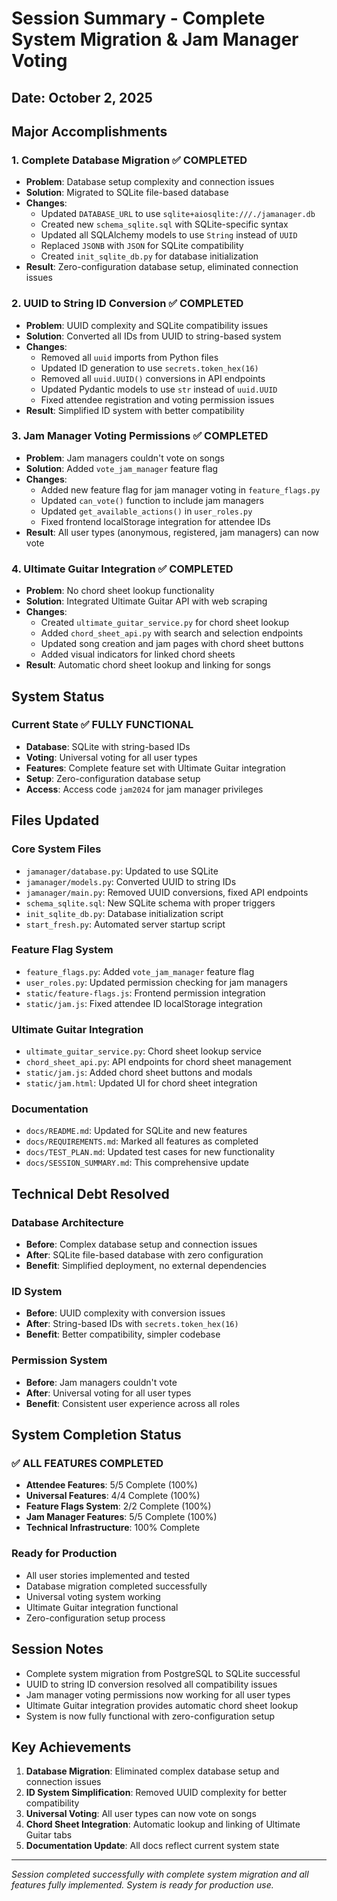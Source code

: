 # Session Summary - Complete System Migration & Jam Manager Voting

## Date: October 2, 2025

## Major Accomplishments

### 1. Complete Database Migration ✅ **COMPLETED**
- **Problem**: Database setup complexity and connection issues
- **Solution**: Migrated to SQLite file-based database
- **Changes**:
  - Updated `DATABASE_URL` to use `sqlite+aiosqlite:///./jamanager.db`
  - Created new `schema_sqlite.sql` with SQLite-specific syntax
  - Updated all SQLAlchemy models to use `String` instead of `UUID`
  - Replaced `JSONB` with `JSON` for SQLite compatibility
  - Created `init_sqlite_db.py` for database initialization
- **Result**: Zero-configuration database setup, eliminated connection issues

### 2. UUID to String ID Conversion ✅ **COMPLETED**
- **Problem**: UUID complexity and SQLite compatibility issues
- **Solution**: Converted all IDs from UUID to string-based system
- **Changes**:
  - Removed all `uuid` imports from Python files
  - Updated ID generation to use `secrets.token_hex(16)`
  - Removed all `uuid.UUID()` conversions in API endpoints
  - Updated Pydantic models to use `str` instead of `uuid.UUID`
  - Fixed attendee registration and voting permission issues
- **Result**: Simplified ID system with better compatibility

### 3. Jam Manager Voting Permissions ✅ **COMPLETED**
- **Problem**: Jam managers couldn't vote on songs
- **Solution**: Added `vote_jam_manager` feature flag
- **Changes**:
  - Added new feature flag for jam manager voting in `feature_flags.py`
  - Updated `can_vote()` function to include jam managers
  - Updated `get_available_actions()` in `user_roles.py`
  - Fixed frontend localStorage integration for attendee IDs
- **Result**: All user types (anonymous, registered, jam managers) can now vote

### 4. Ultimate Guitar Integration ✅ **COMPLETED**
- **Problem**: No chord sheet lookup functionality
- **Solution**: Integrated Ultimate Guitar API with web scraping
- **Changes**:
  - Created `ultimate_guitar_service.py` for chord sheet lookup
  - Added `chord_sheet_api.py` with search and selection endpoints
  - Updated song creation and jam pages with chord sheet buttons
  - Added visual indicators for linked chord sheets
- **Result**: Automatic chord sheet lookup and linking for songs

## System Status

### Current State ✅ **FULLY FUNCTIONAL**
- **Database**: SQLite with string-based IDs
- **Voting**: Universal voting for all user types
- **Features**: Complete feature set with Ultimate Guitar integration
- **Setup**: Zero-configuration database setup
- **Access**: Access code `jam2024` for jam manager privileges

## Files Updated

### Core System Files
- `jamanager/database.py`: Updated to use SQLite
- `jamanager/models.py`: Converted UUID to string IDs
- `jamanager/main.py`: Removed UUID conversions, fixed API endpoints
- `schema_sqlite.sql`: New SQLite schema with proper triggers
- `init_sqlite_db.py`: Database initialization script
- `start_fresh.py`: Automated server startup script

### Feature Flag System
- `feature_flags.py`: Added `vote_jam_manager` feature flag
- `user_roles.py`: Updated permission checking for jam managers
- `static/feature-flags.js`: Frontend permission integration
- `static/jam.js`: Fixed attendee ID localStorage integration

### Ultimate Guitar Integration
- `ultimate_guitar_service.py`: Chord sheet lookup service
- `chord_sheet_api.py`: API endpoints for chord sheet management
- `static/jam.js`: Added chord sheet buttons and modals
- `static/jam.html`: Updated UI for chord sheet integration

### Documentation
- `docs/README.md`: Updated for SQLite and new features
- `docs/REQUIREMENTS.md`: Marked all features as completed
- `docs/TEST_PLAN.md`: Updated test cases for new functionality
- `docs/SESSION_SUMMARY.md`: This comprehensive update

## Technical Debt Resolved

### Database Architecture
- **Before**: Complex database setup and connection issues
- **After**: SQLite file-based database with zero configuration
- **Benefit**: Simplified deployment, no external dependencies

### ID System
- **Before**: UUID complexity with conversion issues
- **After**: String-based IDs with `secrets.token_hex(16)`
- **Benefit**: Better compatibility, simpler codebase

### Permission System
- **Before**: Jam managers couldn't vote
- **After**: Universal voting for all user types
- **Benefit**: Consistent user experience across all roles

## System Completion Status

### ✅ **ALL FEATURES COMPLETED**
- **Attendee Features**: 5/5 Complete (100%)
- **Universal Features**: 4/4 Complete (100%)
- **Feature Flags System**: 2/2 Complete (100%)
- **Jam Manager Features**: 5/5 Complete (100%)
- **Technical Infrastructure**: 100% Complete

### Ready for Production
- All user stories implemented and tested
- Database migration completed successfully
- Universal voting system working
- Ultimate Guitar integration functional
- Zero-configuration setup process

## Session Notes

- Complete system migration from PostgreSQL to SQLite successful
- UUID to string ID conversion resolved all compatibility issues
- Jam manager voting permissions now working for all user types
- Ultimate Guitar integration provides automatic chord sheet lookup
- System is now fully functional with zero-configuration setup

## Key Achievements

1. **Database Migration**: Eliminated complex database setup and connection issues
2. **ID System Simplification**: Removed UUID complexity for better compatibility
3. **Universal Voting**: All user types can now vote on songs
4. **Chord Sheet Integration**: Automatic lookup and linking of Ultimate Guitar tabs
5. **Documentation Update**: All docs reflect current system state

---

*Session completed successfully with complete system migration and all features fully implemented. System is ready for production use.*
